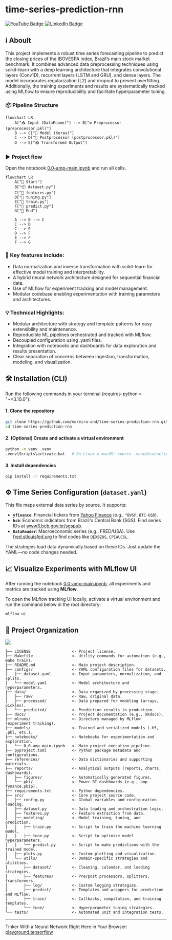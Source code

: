 # time-series-prediction-rnn

<a href="https://www.youtube.com/playlist?list=PL3iMuuZjTaTJu01noBWHrLnX1ayRrzTiu" target="_blank" style="display: inline-block;">
  <img src="https://img.shields.io/badge/YouTube-red?style=for-the-badge&logo=youtube&logoColor=white" alt="YouTube Badge"/>
</a>

<a href="https://www.linkedin.com/in/moreira-and/" target="_blank" style="display: inline-block;">
  <img src="https://img.shields.io/badge/LinkedIn--blue?style=for-the-badge&logo=linkedin&logoColor=white" alt="LinkedIn Badge"/>
</a>

## ℹ Aboult

This project implements a robust time series forecasting pipeline to predict the closing prices of the IBOVESPA index, Brazil’s main stock market benchmark. It combines advanced data preprocessing techniques using scikit-learn with a deep learning architecture that integrates convolutional layers (Conv1D), recurrent layers (LSTM and GRU), and dense layers. The model incorporates regularization (L2) and dropout to prevent overfitting. Additionally, the training experiments and results are systematically tracked using MLflow to ensure reproducibility and facilitate hyperparameter tuning.

### 📦 Pipeline Structure

```mermaid
flowchart LR
    A["📥 Input (DataFrame)"] --> B["⚙️ Preprocessor (preprocessor.pkl)"]
    B --> C["🤖 Model (Keras)"]
    C --> D["🔄 Postprocessor (postprocessor.pkl)"]
    D --> E["📤 Transformed Output"]
```

### ▶ Project flow

Open the notebook [0.0-amp-main.ipynb](/notebooks/0.0-amp-main.ipynb) and run all cells.

```mermaid
flowchart LR
    A["🔄 Start"]
    B["📦 dataset.py"]
    C["🧮 features.py"]
    D["🎯 tuning.py"]
    E["🤖 train.py"]
    F["🔮 predict.py"]
    G["🏁 End"]

    A --> B --> C
    C --> D
    C --> E
    D --> F
    E --> F
    F --> G
```

### 🔑 Key features include:
- Data normalization and inverse transformation with scikit-learn for effective model training and interpretability.
- A hybrid neural network architecture designed for sequential financial data.
- Use of MLflow for experiment tracking and model management.
- Modular codebase enabling experimentation with training parameters and architectures.

### 💡 Technical Highlights:
- Modular architecture with strategy and template patterns for easy extensibility and maintenance.
- Reproducible ML pipelines orchestrated and tracked with MLflow.
- Decoupled configuration using .yaml files.
- Integration with notebooks and dashboards for data exploration and results presentation.
- Clear separation of concerns between ingestion, transformation, modeling, and visualization.

## 🛠️ Installation (CLI)

Run the following commands in your terminal (requires-python = "~=3.10.0"):

#### 1. Clone the repository
```bash
git clone https://github.com/moreira-and/time-series-prediction-rnn.git
cd time-series-prediction-rnn
```

#### 2. (Optional) Create and activate a virtual environment
```bash
python -m venv .venv
.venv\Scripts\activate.bat   # On Linux e macOS: source .venv/bin/activate
```

#### 3. Install dependencies
```bash
pip install -r requirements.txt
```

## ⚙️ Time Series Configuration (`dataset.yaml`)

This file maps external data series by source. It supports:
- **`yfinance`**: Financial tickers from [Yahoo Finance](https://finance.yahoo.com/markets/) (e.g., `^BVSP`, `BTC-USD`).
- **`bcb`**: Economic indicators from Brazil's Central Bank (SGS). Find series IDs at [www3.bcb.gov.br/sgspub](https://www3.bcb.gov.br/sgspub/localizarseries/localizarSeries.do?method=prepararTelaLocalizarSeries).
- **`DataReader`**: Macroeconomic series (e.g., FRED/USA). Use [fred.stlouisfed.org](https://fred.stlouisfed.org/) to find codes like `DEXBZUS`, `CPIAUCSL`.

The strategies load data dynamically based on these IDs. Just update the YAML—no code changes needed.

## 📈 Visualize Experiments with MLflow UI

After running the notebook [0.0-amp-main.ipynb](/notebooks/0.0-amp-main.ipynb), all experiments and metrics are tracked using **MLflow**.

To open the MLflow tracking UI locally, activate a virtual environment and run the command below in the root directory:

```bash
mlflow ui
```

## 🏢 Project Organization

<a target="_blank" href="https://cookiecutter-data-science.drivendata.org/">
    <img src="https://img.shields.io/badge/CCDS-Project%20template-328F97?logo=cookiecutter" />
</a>

```
├── LICENSE                  <- Project license.
├── Makefile                 <- Utility commands for automation (e.g., make train).
├── README.md                <- Main project description.
├── configs/                 <- YAML configuration files for datasets.
│   ├── dataset.yaml         <- Input parameters, normalization, and splits.
│   └── model.yaml           <- Model architecture and hyperparameters.
├── data/                    <- Data organized by processing stage.
│   ├── raw/                 <- Raw, original data.
│   ├── processed/           <- Data prepared for modeling (arrays, pickles).
│   └── predicted/           <- Prediction results in production.
├── docs/                    <- Project documentation (e.g., mkdocs).
├── mlruns/                  <- Directory managed by MLflow (experiment tracking).
├── models/                  <- Trained and serialized models (.h5, .pkl, etc.).
├── notebooks/               <- Notebooks for experimentation and exploration.
│   └── 0.0-amp-main.ipynb   <- Main project execution pipeline.
├── pyproject.toml           <- Python package metadata and configurations.
├── references/              <- Data dictionaries and supporting materials.
├── reports/                 <- Analytical outputs (reports, charts, dashboards).
│   ├── figures/             <- Automatically generated figures.
│   └── pbi/                 <- Power BI dashboards (e.g., amp-fynance.pbip).
├── requirements.txt         <- Python dependencies.
├── src/                     <- Core project source code.
│   ├── config.py            <- Global variables and configuration loading.
│   ├── dataset.py           <- Data loading and orchestration logic.
│   ├── features.py          <- Feature extraction from data.
│   ├── modeling/            <- Model training, tuning, and prediction.
│   │   ├── train.py         <- Script to train the machine learning model.
│   │   ├── tune.py          <- Script to optimize model hyperparameters.
│   │   └── predict.py       <- Script to make predictions with the trained model.
│   ├── plots.py             <- Custom plotting and visualization.
│   └── utils/               <- Domain-specific strategies and utilities.
│       ├── dataset/         <- Cleaning, calendar, and loading strategies.
│       ├── features/        <- Pre/post processors, splitters, transformers.
│       ├── log/             <- Custom logging strategies.
│       ├── predict/         <- Templates and wrappers for prediction and MLflow.
│       ├── train/           <- Callbacks, compilation, and training templates.
│       └── tune/            <- Hyperparameter tuning strategies.
└── tests/                   <- Automated unit and integration tests.
```

--------

Tinker With a Neural Network Right Here in Your Browser: [playground.tensorflow](https://playground.tensorflow.org/)
